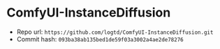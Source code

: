 # ComfyUI-InstanceDiffusion
- Repo url: `https://github.com/logtd/ComfyUI-InstanceDiffusion.git`
- Commit hash: `093ba38ab135bed1de59f03a3002a4ae2de78276`
